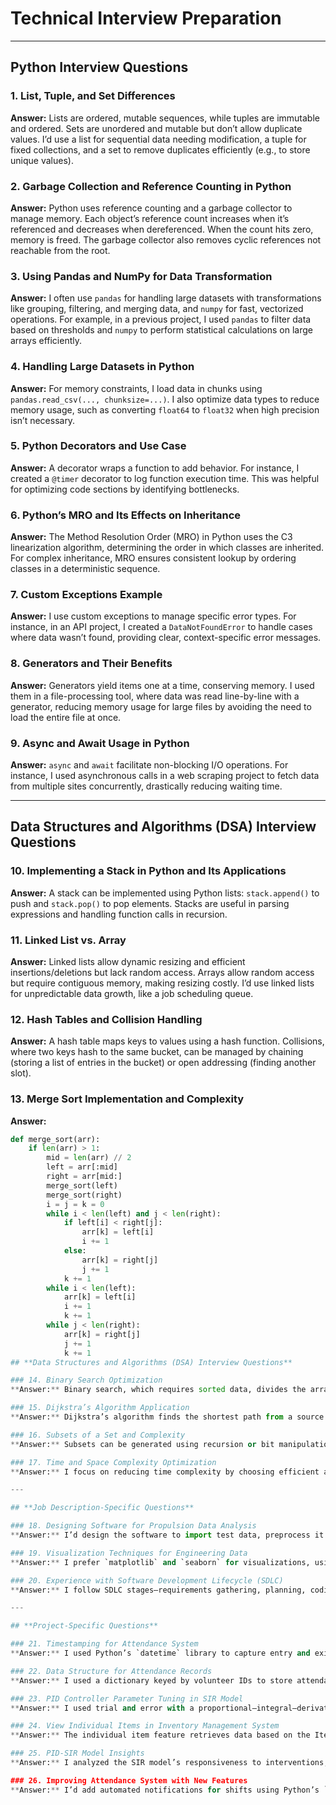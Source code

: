 # Technical Interview Preparation

---

## **Python Interview Questions**

### 1. List, Tuple, and Set Differences
**Answer:** Lists are ordered, mutable sequences, while tuples are immutable and ordered. Sets are unordered and mutable but don’t allow duplicate values. I’d use a list for sequential data needing modification, a tuple for fixed collections, and a set to remove duplicates efficiently (e.g., to store unique values).

### 2. Garbage Collection and Reference Counting in Python
**Answer:** Python uses reference counting and a garbage collector to manage memory. Each object’s reference count increases when it’s referenced and decreases when dereferenced. When the count hits zero, memory is freed. The garbage collector also removes cyclic references not reachable from the root.

### 3. Using Pandas and NumPy for Data Transformation
**Answer:** I often use `pandas` for handling large datasets with transformations like grouping, filtering, and merging data, and `numpy` for fast, vectorized operations. For example, in a previous project, I used `pandas` to filter data based on thresholds and `numpy` to perform statistical calculations on large arrays efficiently.

### 4. Handling Large Datasets in Python
**Answer:** For memory constraints, I load data in chunks using `pandas.read_csv(..., chunksize=...)`. I also optimize data types to reduce memory usage, such as converting `float64` to `float32` when high precision isn’t necessary.

### 5. Python Decorators and Use Case
**Answer:** A decorator wraps a function to add behavior. For instance, I created a `@timer` decorator to log function execution time. This was helpful for optimizing code sections by identifying bottlenecks.

### 6. Python’s MRO and Its Effects on Inheritance
**Answer:** The Method Resolution Order (MRO) in Python uses the C3 linearization algorithm, determining the order in which classes are inherited. For complex inheritance, MRO ensures consistent lookup by ordering classes in a deterministic sequence.

### 7. Custom Exceptions Example
**Answer:** I use custom exceptions to manage specific error types. For instance, in an API project, I created a `DataNotFoundError` to handle cases where data wasn’t found, providing clear, context-specific error messages.

### 8. Generators and Their Benefits
**Answer:** Generators yield items one at a time, conserving memory. I used them in a file-processing tool, where data was read line-by-line with a generator, reducing memory usage for large files by avoiding the need to load the entire file at once.

### 9. Async and Await Usage in Python
**Answer:** `async` and `await` facilitate non-blocking I/O operations. For instance, I used asynchronous calls in a web scraping project to fetch data from multiple sites concurrently, drastically reducing waiting time.

---

## **Data Structures and Algorithms (DSA) Interview Questions**

### 10. Implementing a Stack in Python and Its Applications
**Answer:** A stack can be implemented using Python lists: `stack.append()` to push and `stack.pop()` to pop elements. Stacks are useful in parsing expressions and handling function calls in recursion.

### 11. Linked List vs. Array
**Answer:** Linked lists allow dynamic resizing and efficient insertions/deletions but lack random access. Arrays allow random access but require contiguous memory, making resizing costly. I’d use linked lists for unpredictable data growth, like a job scheduling queue.

### 12. Hash Tables and Collision Handling
**Answer:** A hash table maps keys to values using a hash function. Collisions, where two keys hash to the same bucket, can be managed by chaining (storing a list of entries in the bucket) or open addressing (finding another slot).

### 13. Merge Sort Implementation and Complexity
**Answer:**
```python
def merge_sort(arr):
    if len(arr) > 1:
        mid = len(arr) // 2
        left = arr[:mid]
        right = arr[mid:]
        merge_sort(left)
        merge_sort(right)
        i = j = k = 0
        while i < len(left) and j < len(right):
            if left[i] < right[j]:
                arr[k] = left[i]
                i += 1
            else:
                arr[k] = right[j]
                j += 1
            k += 1
        while i < len(left):
            arr[k] = left[i]
            i += 1
            k += 1
        while j < len(right):
            arr[k] = right[j]
            j += 1
            k += 1
## **Data Structures and Algorithms (DSA) Interview Questions**

### 14. Binary Search Optimization
**Answer:** Binary search, which requires sorted data, divides the array in half repeatedly. It has \(O(\log n)\) time complexity, making it highly efficient for searching in sorted lists.

### 15. Dijkstra’s Algorithm Application
**Answer:** Dijkstra’s algorithm finds the shortest path from a source to all vertices in a graph. It’s ideal for GPS navigation systems to determine the shortest route between locations.

### 16. Subsets of a Set and Complexity
**Answer:** Subsets can be generated using recursion or bit manipulation, where each subset corresponds to a binary representation. Complexity is \(O(2^n)\), as every element can either be included or excluded.

### 17. Time and Space Complexity Optimization
**Answer:** I focus on reducing time complexity by choosing efficient algorithms and lowering space complexity by reusing variables or using generators. For example, I optimized a sorting routine by switching from quicksort to merge sort for larger datasets to ensure \(O(n \log n)\) performance.

---

## **Job Description-Specific Questions**

### 18. Designing Software for Propulsion Data Analysis
**Answer:** I’d design the software to import test data, preprocess it (removing outliers, standardizing units), and analyze parameters like thrust, specific impulse, and efficiency. This requires structured data processing pipelines, modular functions for extensibility, and effective data visualization techniques.

### 19. Visualization Techniques for Engineering Data
**Answer:** I prefer `matplotlib` and `seaborn` for visualizations, using line graphs for trend analysis, bar charts for categorical data, and histograms for distributions. For propulsion data, I might use real-time plotting to monitor parameters like pressure and temperature against time.

### 20. Experience with Software Development Lifecycle (SDLC)
**Answer:** I follow SDLC stages—requirements gathering, planning, coding, testing, and maintenance. I document each stage to keep stakeholders informed and ensure traceability. In a recent project, thorough testing and continuous integration tools minimized deployment errors and improved team collaboration.

---

## **Project-Specific Questions**

### 21. Timestamping for Attendance System
**Answer:** I used Python’s `datetime` library to capture entry and exit times, storing these timestamps in a dictionary. This ensures efficient access and retrieval. For scalability, I’d shift this system to a database like SQLite.

### 22. Data Structure for Attendance Records
**Answer:** I used a dictionary keyed by volunteer IDs to store attendance records. This provides \(O(1)\) access time for retrieval and simplifies updates to individual records. With an increase in users, I’d use a more complex database model to optimize storage.

### 23. PID Controller Parameter Tuning in SIR Model
**Answer:** I used trial and error with a proportional–integral–derivative (PID) controller to balance disease spread rates. I focused on minimizing error rates between predicted and actual infection numbers, fine-tuning parameters until the controller stabilized.

### 24. View Individual Items in Inventory Management System
**Answer:** The individual item feature retrieves data based on the Item ID, making use of dictionaries for constant-time lookup. For better organization, I’d implement a hierarchical structure to categorize items by type or condition.

### 25. PID-SIR Model Insights
**Answer:** I analyzed the SIR model’s responsiveness to interventions, noting the PID controller's impact on slowing infection rates. Insights indicated that higher intervention rates effectively reduced peak infections, providing valuable feedback for potential real-world application in disease control.

### 26. Improving Attendance System with New Features
**Answer:** I’d add automated notifications for shifts using Python’s `smtplib` for email alerts, and a web-based interface using Flask to facilitate remote access. Shift reminders could reduce absenteeism and improve overall volunteer management.

